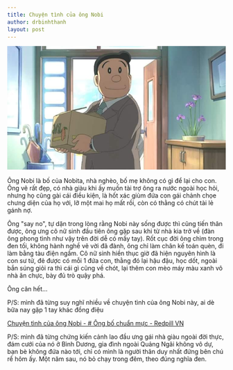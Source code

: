```yaml
---
title: Chuyện tình của ông Nobi
author: drbinhthanh
layout: post
---
```


![Ong Nobi](assets/img/ong-bo-chuan-muc.jpg)

Ông Nobi là bố của Nobita, nhà nghèo, bố mẹ không có gì để lại cho con. Ông vẽ rất đẹp, có nhà giàu khi ấy muốn tài trợ ông ra nước ngoài học hỏi, nhưng họ cũng gài cái điều kiện, là hốt xác giùm đứa con gái chảnh chọe chưng diện của họ với, lỡ một mai họ mất rồi, còn có thằng có chút tài lẻ gánh nợ.

Ông "say no", tự dặn trong lòng rằng Nobi này sống được thì cũng tiến thân được, ông ưng cô nữ sinh đầu tiên ông gặp sau khi từ nhà kia trở về (đàn ông phong tình như vậy trên đời dễ có mấy tay). Rốt cục đời ông chìm trong đen tối, không hành nghề vẽ vời đã đành, ông chỉ làm chân kế toán quèn, đi làm bằng tàu điện ngầm. Cô nữ sinh hiền thục giờ đã hiện nguyên hình là con sư tử, đẻ được có mỗi 1 đứa con, thằng đó lại hậu đậu, học dốt, ngoài bắn súng giỏi ra thì cái gì cũng về chót, lại thêm con mèo máy màu xanh vô nhà ăn chực, bày đủ trò quậy phá.

Ông cân hết...

P/S: mình đã từng suy nghĩ nhiều về chuyện tình của ông Nobi này, ai dè bữa nay gặp 1 tay khác đồng điệu

[Chuyện tình của ông Nobi - # Ông bố chuẩn mực - Redpill VN](https://redpillvn.com/ong-bo-chuan-muc/?fbclid=IwAR3IYZcFFQZEYVqaom1KoIuHDHgzIq6jC4jt4-KA29W9jH1Xvxib6jvu6So)

P/S: mình đã từng chứng kiến cảnh lao đầu ưng gái nhà giàu ngoài đời thực, đám cưới của nó ở Bình Dương, gia đình ngoài Quảng Ngãi không vô dự, bạn bè không đứa nào tới, chỉ có mình là người thân duy nhất đứng bên chú rể hôm ấy. Một năm sau, nó bỏ chạy trong đêm, theo đúng nghĩa đen.
